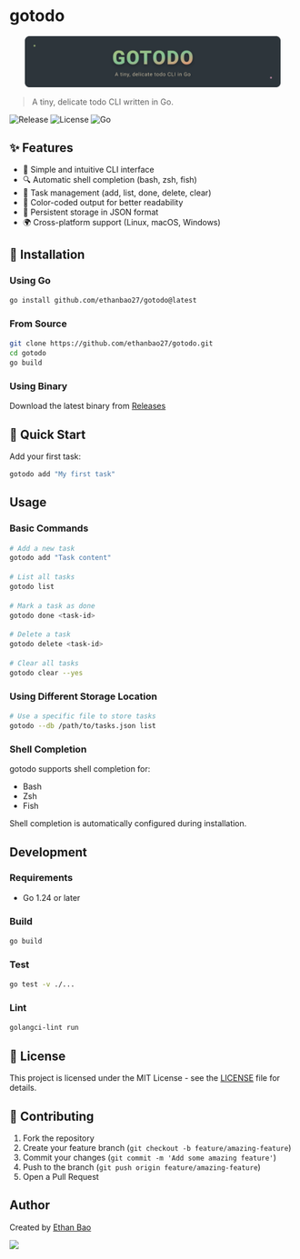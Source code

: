 # gotodo

<p align="center">
  <img src="assets/gotodo-banner.svg" width="450" alt="gotodo banner">
</p>

> A tiny, delicate todo CLI written in Go.

![Release](https://img.shields.io/github/v/release/ethanbao27/gotodo?style=for-the-badge&color=%2383C092&labelColor=%232D353B)
![License](https://img.shields.io/github/license/ethanbao27/gotodo?style=for-the-badge&color=%23D699B6&labelColor=%232D353B)
![Go](https://img.shields.io/badge/Go-1.24%2B-%23A7C080?style=for-the-badge&logo=go&logoColor=white&labelColor=%232D353B)

## ✨ Features

- 🚀 Simple and intuitive CLI interface
- 🔍 Automatic shell completion (bash, zsh, fish)
- 📝 Task management (add, list, done, delete, clear)
- 🎨 Color-coded output for better readability
- 💾 Persistent storage in JSON format
- 🌍 Cross-platform support (Linux, macOS, Windows)

## 🚀 Installation

### Using Go

```bash
go install github.com/ethanbao27/gotodo@latest
```

### From Source

```bash
git clone https://github.com/ethanbao27/gotodo.git
cd gotodo
go build
```

### Using Binary

Download the latest binary from [Releases](https://github.com/ethanbao27/gotodo/releases)

## 🎯 Quick Start

Add your first task:

```bash
gotodo add "My first task"
```

## Usage

### Basic Commands

```bash
# Add a new task
gotodo add "Task content"

# List all tasks
gotodo list

# Mark a task as done
gotodo done <task-id>

# Delete a task
gotodo delete <task-id>

# Clear all tasks
gotodo clear --yes
```

### Using Different Storage Location

```bash
# Use a specific file to store tasks
gotodo --db /path/to/tasks.json list
```

### Shell Completion

gotodo supports shell completion for:

- Bash
- Zsh
- Fish

Shell completion is automatically configured during installation.

## Development

### Requirements

- Go 1.24 or later

### Build

```bash
go build
```

### Test

```bash
go test -v ./...
```

### Lint

```bash
golangci-lint run
```

## 📜 License

This project is licensed under the MIT License - see the [LICENSE](LICENSE) file for details.

## 🤝 Contributing

1. Fork the repository
2. Create your feature branch (`git checkout -b feature/amazing-feature`)
3. Commit your changes (`git commit -m 'Add some amazing feature'`)
4. Push to the branch (`git push origin feature/amazing-feature`)
5. Open a Pull Request

## Author

Created by [Ethan Bao](https://github.com/ethanbao27)

<a href="https://github.com/ethanbao27/gotodo/graphs/contributors">
  <img src="https://contrib.rocks/image?repo=ethanbao27/gotodo" />
</a>
